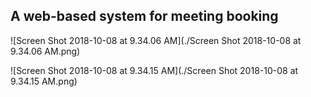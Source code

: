 ## A web-based system for meeting booking

![Screen Shot 2018-10-08 at 9.34.06 AM](./Screen Shot 2018-10-08 at 9.34.06 AM.png)

![Screen Shot 2018-10-08 at 9.34.15 AM](./Screen Shot 2018-10-08 at 9.34.15 AM.png)